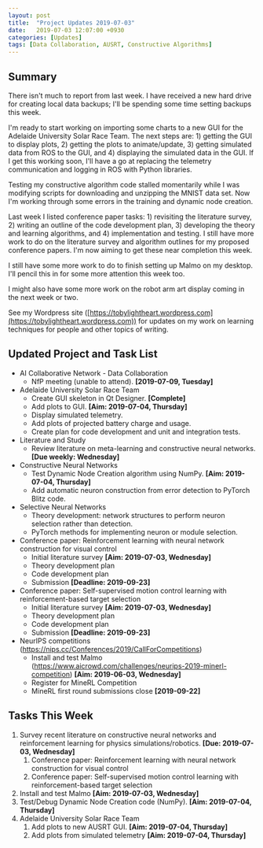 ```yaml
---
layout: post
title:  "Project Updates 2019-07-03"
date:   2019-07-03 12:07:00 +0930
categories: [Updates]
tags: [Data Collaboration, AUSRT, Constructive Algorithms]
---
```


## Summary

There isn't much to report from last week.
I have received a new hard drive for creating local data backups; I'll be spending some time setting backups this week.

I'm ready to start working on importing some charts to a new GUI for the Adelaide University Solar Race Team.
The next steps are: 1) getting the GUI to display plots, 2) getting the plots to animate/update, 3) getting simulated data from ROS to the GUI, and 4) displaying the simulated data in the GUI.
If I get this working soon, I'll have a go at replacing the telemetry communication and logging in ROS with Python libraries.  

Testing my constructive algorithm code stalled momentarily while I was modifying scripts for downloading and unzipping the MNIST data set.
Now I'm working through some errors in the training and dynamic node creation.

Last week I listed conference paper tasks: 1) revisiting the literature survey, 2) writing an outline of the code development plan, 3) developing the theory and learning algorithms, and 4) implementation and testing.
I still have more work to do on the literature survey and algorithm outlines for my proposed conference papers.
I'm now aiming to get these near completion this week.

I still have some more work to do to finish setting up Malmo on my desktop.
I'll pencil this in for some more attention this week too.

I might also have some more work on the robot arm art display coming in the next week or two.

See my Wordpress site ([https://tobylightheart.wordpress.com](https://tobylightheart.wordpress.com)) for updates on my work on learning techniques for people and other topics of writing.


## Updated Project and Task List

- AI Collaborative Network - Data Collaboration
  - NfP meeting (unable to attend). **[2019-07-09, Tuesday]**
- Adelaide University Solar Race Team
  - Create GUI skeleton in Qt Designer. **[Complete]**
  - Add plots to GUI. **[Aim: 2019-07-04, Thursday]**
  - Display simulated telemetry.
  - Add plots of projected battery charge and usage.
  - Create plan for code development and unit and integration tests.
- Literature and Study
  - Review literature on meta-learning and constructive neural networks. **[Due weekly: Wednesday]**
- Constructive Neural Networks
  - Test Dynamic Node Creation algorithm using NumPy. **[Aim: 2019-07-04, Thursday]**
  - Add automatic neuron construction from error detection to PyTorch Blitz code.
- Selective Neural Networks
  - Theory development: network structures to perform neuron selection rather than detection.
  - PyTorch methods for implementing neuron or module selection.
- Conference paper: Reinforcement learning with neural network construction for visual control
  - Initial literature survey **[Aim: 2019-07-03, Wednesday]**
  - Theory development plan
  - Code development plan
  - Submission **[Deadline: 2019-09-23]**
- Conference paper: Self-supervised motion control learning with reinforcement-based target selection
  - Initial literature survey **[Aim: 2019-07-03, Wednesday]**
  - Theory development plan
  - Code development plan
  - Submission **[Deadline: 2019-09-23]**
- NeurIPS competitions (https://nips.cc/Conferences/2019/CallForCompetitions)
  - Install and test Malmo (https://www.aicrowd.com/challenges/neurips-2019-minerl-competition) **[Aim: 2019-06-03, Wednesday]**
  - Register for MineRL Competition
  - MineRL first round submissions close **[2019-09-22]**


## Tasks This Week

1. Survey recent literature on constructive neural networks and reinforcement learning for physics simulations/robotics. **[Due: 2019-07-03, Wednesday]**  
    1. Conference paper: Reinforcement learning with neural network construction for visual control
    2. Conference paper: Self-supervised motion control learning with reinforcement-based target selection
2. Install and test Malmo **[Aim: 2019-07-03, Wednesday]**
3. Test/Debug Dynamic Node Creation code (NumPy). **[Aim: 2019-07-04, Thursday]**
4. Adelaide University Solar Race Team  
    1. Add plots to new AUSRT GUI. **[Aim: 2019-07-04, Thursday]**
    2. Add plots from simulated telemetry **[Aim: 2019-07-04, Thursday]**
